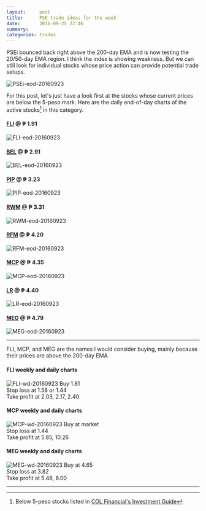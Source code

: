 ```yaml
---
layout:     post
title:      PSE trade ideas for the week
date:       2016-09-25 22:46
summary:
categories: trades
---
```


PSEi bounced back right above the 200-day EMA and is now testing the 20/50-day EMA region. I think the index is showing weakness. But we can still look for individual stocks whose price action can provide potential trade setups.

![PSEi-eod-20160923](https://www.tradingview.com/x/JcNRHA4c/)

For this post, let's just have a look first at the stocks whose current prices are below the 5-peso mark. <!--more--> Here are the daily end-of-day charts of the active stocks[^1] in this category.

#### [FLI](http://www.filinvestland.com/) @ &#8369; 1.91
![FLI-eod-20160923](https://www.tradingview.com/x/ycjsgMX0/)

#### [BEL](http://www.bellecorp.com/) @ &#8369; 2.91
![BEL-eod-20160923](https://www.tradingview.com/x/sKn3HtTi/)

#### [PIP](http://www.pepsiphilippines.com/) @ &#8369; 3.23
![PIP-eod-20160923](https://www.tradingview.com/x/BAK558NB/)

#### [RWM](http://www.travellers.com.ph/) @ &#8369; 3.31
![RWM-eod-20160923](https://www.tradingview.com/x/gVUxaWrb/)

#### [RFM](http://www.rfmfoods.com/) @ &#8369; 4.20
![RFM-eod-20160923](https://www.tradingview.com/x/qSIr6Zhx/)

#### [MCP](http://www.melco-crown-philippines.com/) @ &#8369; 4.35
![MCP-eod-20160923](https://www.tradingview.com/x/SbyFfy7W/)

#### [LR](http://www.lrwc.com.ph/) @ &#8369; 4.40
![LR-eod-20160923](https://www.tradingview.com/x/a8UjeHi7/)

#### [MEG](http://www.megaworldcorp.com/) @ &#8369; 4.79
![MEG-eod-20160923](https://www.tradingview.com/x/L7zbwvIl/)

---

FLI, MCP, and MEG are the names I would consider buying, mainly because their prices are above the 200-day EMA.

#### FLI weekly and daily charts
![FLI-wd-20160923](https://www.tradingview.com/x/RkGkJIEl/)
Buy 1.81  
Stop loss at 1.58 or 1.44  
Take profit at 2.03, 2.17, 2.40

#### MCP weekly and daily charts
![MCP-wd-20160923](https://www.tradingview.com/x/pse7VP1j/)
Buy at market  
Stop loss at 1.44  
Take profit at 5.85, 10.26

#### MEG weekly and daily charts
![MEG-wd-20160923](https://www.tradingview.com/x/0AEDAOf2/)
Buy at 4.65  
Stop loss at 3.82  
Take profit at 5.48, 6.00

---

[^1]: Below 5-peso stocks listed in [COL Financial's Investment Guide](https://ph5.colfinancial.com/ape/FINAL2_STARTER/Research/Downloads/InvestmentGuide.pdf)
